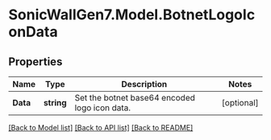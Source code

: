 # SonicWallGen7.Model.BotnetLogoIconData

## Properties

Name | Type | Description | Notes
------------ | ------------- | ------------- | -------------
**Data** | **string** | Set the botnet base64 encoded logo icon data. | [optional] 

[[Back to Model list]](../README.md#documentation-for-models) [[Back to API list]](../README.md#documentation-for-api-endpoints) [[Back to README]](../README.md)

